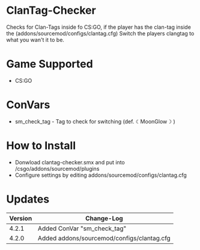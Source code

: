 # ClanTag-Checker
Checks for Clan-Tags inside fo CS:GO, if the player has the clan-tag inside the (addons/sourcemod/configs/clantag.cfg) Switch the players clangtag to what you wan't it to be.

# Game Supported
- CS:GO

# ConVars
- sm_check_tag - Tag to check for switching (def. ☾MoonGlow☽ )

# How to Install
- Donwload clantag-checker.smx and put into /csgo/addons/sourcemod/plugins
- Configure settings by editing addons/sourcemod/configs/clantag.cfg

# Updates

| Version | Change-Log          |
| ------- | ------------------ |
| 4.2.1   | Added ConVar "sm_check_tag" |
| 4.2.0   | 	Added addons/sourcemod/configs/clantag.cfg |
